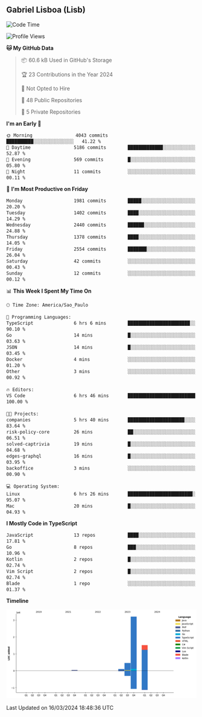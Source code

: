 ## Gabriel Lisboa (Lisb)

<!--START_SECTION:waka-->
![Code Time](http://img.shields.io/badge/Code%20Time-458%20hrs%2039%20mins-blue)

![Profile Views](http://img.shields.io/badge/Profile%20Views-1-blue)

**🐱 My GitHub Data** 

> 📦 60.6 kB Used in GitHub's Storage 
 > 
> 🏆 23 Contributions in the Year 2024
 > 
> 🚫 Not Opted to Hire
 > 
> 📜 48 Public Repositories 
 > 
> 🔑 5 Private Repositories 
 > 
**I'm an Early 🐤** 

```text
🌞 Morning                4043 commits        ██████████░░░░░░░░░░░░░░░   41.22 % 
🌆 Daytime                5186 commits        █████████████░░░░░░░░░░░░   52.87 % 
🌃 Evening                569 commits         █░░░░░░░░░░░░░░░░░░░░░░░░   05.80 % 
🌙 Night                  11 commits          ░░░░░░░░░░░░░░░░░░░░░░░░░   00.11 % 
```
📅 **I'm Most Productive on Friday** 

```text
Monday                   1981 commits        █████░░░░░░░░░░░░░░░░░░░░   20.20 % 
Tuesday                  1402 commits        ████░░░░░░░░░░░░░░░░░░░░░   14.29 % 
Wednesday                2440 commits        ██████░░░░░░░░░░░░░░░░░░░   24.88 % 
Thursday                 1378 commits        ████░░░░░░░░░░░░░░░░░░░░░   14.05 % 
Friday                   2554 commits        ███████░░░░░░░░░░░░░░░░░░   26.04 % 
Saturday                 42 commits          ░░░░░░░░░░░░░░░░░░░░░░░░░   00.43 % 
Sunday                   12 commits          ░░░░░░░░░░░░░░░░░░░░░░░░░   00.12 % 
```


📊 **This Week I Spent My Time On** 

```text
🕑︎ Time Zone: America/Sao_Paulo

💬 Programming Languages: 
TypeScript               6 hrs 6 mins        ███████████████████████░░   90.10 % 
Go                       14 mins             █░░░░░░░░░░░░░░░░░░░░░░░░   03.63 % 
JSON                     14 mins             █░░░░░░░░░░░░░░░░░░░░░░░░   03.45 % 
Docker                   4 mins              ░░░░░░░░░░░░░░░░░░░░░░░░░   01.20 % 
Other                    3 mins              ░░░░░░░░░░░░░░░░░░░░░░░░░   00.92 % 

🔥 Editors: 
VS Code                  6 hrs 46 mins       █████████████████████████   100.00 % 

🐱‍💻 Projects: 
companies                5 hrs 40 mins       █████████████████████░░░░   83.64 % 
risk-policy-core         26 mins             ██░░░░░░░░░░░░░░░░░░░░░░░   06.51 % 
solved-captrivia         19 mins             █░░░░░░░░░░░░░░░░░░░░░░░░   04.68 % 
edges-graphql            16 mins             █░░░░░░░░░░░░░░░░░░░░░░░░   03.95 % 
backoffice               3 mins              ░░░░░░░░░░░░░░░░░░░░░░░░░   00.90 % 

💻 Operating System: 
Linux                    6 hrs 26 mins       ████████████████████████░   95.07 % 
Mac                      20 mins             █░░░░░░░░░░░░░░░░░░░░░░░░   04.93 % 
```

**I Mostly Code in TypeScript** 

```text
JavaScript               13 repos            ████░░░░░░░░░░░░░░░░░░░░░   17.81 % 
Go                       8 repos             ███░░░░░░░░░░░░░░░░░░░░░░   10.96 % 
Kotlin                   2 repos             █░░░░░░░░░░░░░░░░░░░░░░░░   02.74 % 
Vim Script               2 repos             █░░░░░░░░░░░░░░░░░░░░░░░░   02.74 % 
Blade                    1 repo              ░░░░░░░░░░░░░░░░░░░░░░░░░   01.37 % 
```



**Timeline**

![Lines of Code chart](https://raw.githubusercontent.com/tenlisboa/tenlisboa/main/assets/bar_graph.png)


 Last Updated on 16/03/2024 18:48:36 UTC
<!--END_SECTION:waka-->
